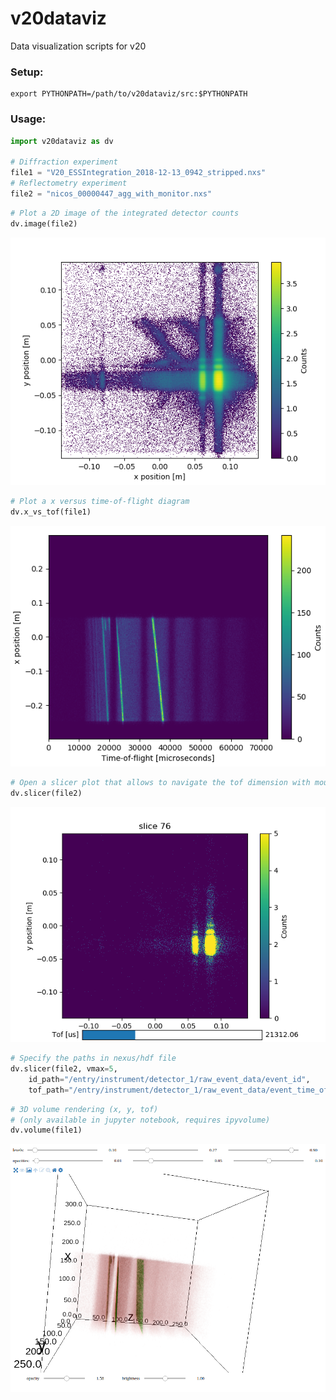 # v20dataviz

Data visualization scripts for v20

### Setup:

```
export PYTHONPATH=/path/to/v20dataviz/src:$PYTHONPATH
```

### Usage:

```Python
import v20dataviz as dv

# Diffraction experiment
file1 = "V20_ESSIntegration_2018-12-13_0942_stripped.nxs"
# Reflectometry experiment
file2 = "nicos_00000447_agg_with_monitor.nxs"
```

```Python
# Plot a 2D image of the integrated detector counts
dv.image(file2)
```
![image.png](https://github.com/nvaytet/v20dataviz/raw/master/docs/images/image.png)
```Python
# Plot a x versus time-of-flight diagram
dv.x_vs_tof(file1)
```
![x_vs_tof.png](https://github.com/nvaytet/v20dataviz/raw/master/docs/images/x_vs_tof.png)
```Python
# Open a slicer plot that allows to navigate the tof dimension with mouse wheel
dv.slicer(file2)
```
![slicer.png](https://github.com/nvaytet/v20dataviz/raw/master/docs/images/slicer.png)
```Python
# Specify the paths in nexus/hdf file
dv.slicer(file2, vmax=5,
    id_path="/entry/instrument/detector_1/raw_event_data/event_id",
    tof_path="/entry/instrument/detector_1/raw_event_data/event_time_offset")
```

```Python
# 3D volume rendering (x, y, tof)
# (only available in jupyter notebook, requires ipyvolume)
dv.volume(file1)
```
![volume.png](https://github.com/nvaytet/v20dataviz/raw/master/docs/images/volume.png)
